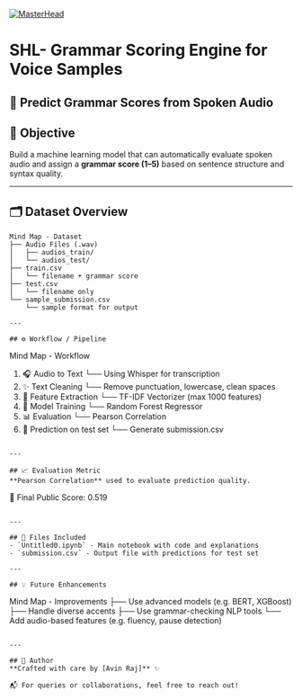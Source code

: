 [![MasterHead](https://lh3.googleusercontent.com/pw/AP1GczPPy0Rofqxbl1kXQIYXXfd3zicZ3cCsDQdIIy9MI_1KNVmtn-qBGuiyBPhNoWA0ZNGOWvKGDPXo7GqS9raf_dhgB0YTDka5y_75QL_-eGfK4i_J1i6sp9tH7feCinyynsvPQmJJXWPCB7d6KRuDKJ55=w800-h350-s-no-gm?authuser=0)](https://Avinraj01.io)

# SHL- Grammar Scoring Engine for Voice Samples

🎤 **Predict Grammar Scores from Spoken Audio**
---

## 🧠 Objective
Build a machine learning model that can automatically evaluate spoken audio and assign a **grammar score (1–5)** based on sentence structure and syntax quality.

---

## 🗂️ Dataset Overview

```
Mind Map - Dataset
├── Audio Files (.wav)
│   ├── audios_train/
│   └── audios_test/
├── train.csv
│   └── filename + grammar score
├── test.csv
│   └── filename only
└── sample_submission.csv
    └── sample format for output

---

## ⚙️ Workflow / Pipeline

```
Mind Map - Workflow
1. 🎧 Audio to Text
   └── Using Whisper for transcription
2. ✨ Text Cleaning
   └── Remove punctuation, lowercase, clean spaces
3. 🧮 Feature Extraction
   └── TF-IDF Vectorizer (max 1000 features)
4. 🌲 Model Training
   └── Random Forest Regressor
5. 📊 Evaluation
   └── Pearson Correlation
6. 🧪 Prediction on test set
   └── Generate submission.csv
```

---

## 📈 Evaluation Metric
**Pearson Correlation** used to evaluate prediction quality.

```
📌 Final Public Score: 0.519
```

---

## 📁 Files Included
- `Untitled0.ipynb` - Main notebook with code and explanations
- `submission.csv` - Output file with predictions for test set

---

## 💡 Future Enhancements
```
Mind Map - Improvements
├── Use advanced models (e.g. BERT, XGBoost)
├── Handle diverse accents
├── Use grammar-checking NLP tools
└── Add audio-based features (e.g. fluency, pause detection)
```

---

## 👤 Author
**Crafted with care by [Avin Raj]** ✨

📬 For queries or collaborations, feel free to reach out!
